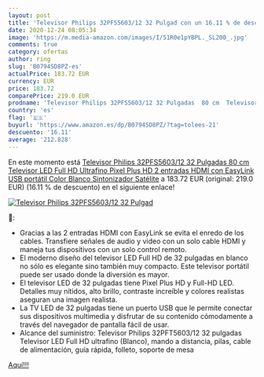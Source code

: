 ```yaml
---
layout: post
title: 'Televisor Philips 32PFS5603/12 32 Pulgad con un 16.11 % de descuento'
date: 2020-12-24 08:05:34
image: 'https://m.media-amazon.com/images/I/51R0e1pYBPL._SL200_.jpg'
comments: true
category: ofertas
author: ring
slug: 'B0794SD8PZ-es'
actualPrice: 183.72 EUR
currency: EUR
price: 183.72
comparePrice: 219.0 EUR
prodname: 'Televisor Philips 32PFS5603/12 32 Pulgadas  80 cm  Televisor LED Full HD Ultrafino  Pixel Plus HD  2 entradas HDMI con EasyLink  USB  portátil   Color Blanco  Sintonizador Satélite'
country: 'es'
flag: '🇪🇸'
buyurl: 'https://www.amazon.es/dp/B0794SD8PZ/?tag=tolees-21'
descuento: '16.11'
average: '212.828'
---
```


En este momento está [Televisor Philips 32PFS5603/12 32 Pulgadas  80 cm  Televisor LED Full HD Ultrafino  Pixel Plus HD  2 entradas HDMI con EasyLink  USB  portátil   Color Blanco  Sintonizador Satélite](https://www.amazon.es/dp/B0794SD8PZ/?tag=tolees-21) a 183.72 EUR (original: 219.0 EUR) (16.11 %  de descuento) en el siguiente enlace!

[![Televisor Philips 32PFS5603/12 32 Pulgad](https://m.media-amazon.com/images/I/51R0e1pYBPL._SL200_.jpg)](https://www.amazon.es/dp/B0794SD8PZ/?tag=tolees-21)

🔎:

- Gracias a las 2 entradas HDMI con EasyLink se evita el enredo de los cables. Transfiere señales de audio y video con un solo cable HDMI y maneja tus dispositivos con un solo control remoto.
- El moderno diseño del televisor LED Full HD de 32 pulgadas en blanco no sólo es elegante sino también muy compacto. Este televisor portátil puede ser usado donde la diversión es mayor.
- El televisor LED de 32 pulgadas tiene Pixel Plus HD y Full-HD LED. Detalles muy nítidos, alto brillo, contraste increíble y colores realistas aseguran una imagen realista.
- La TV LED de 32 pulgadas tiene un puerto USB que le permite conectar sus dispositivos multimedia y disfrutar de su contenido cómodamente a través del navegador de pantalla fácil de usar.
- Alcance del suministro: Televisor Philips 32PFT5603/12 32 pulgadas Televisor LED Full HD ultrafino (Blanco), mando a distancia, pilas, cable de alimentación, guía rápida, folleto, soporte de mesa

[Aquí!!!](https://www.amazon.es/dp/B0794SD8PZ/?tag=tolees-21)
